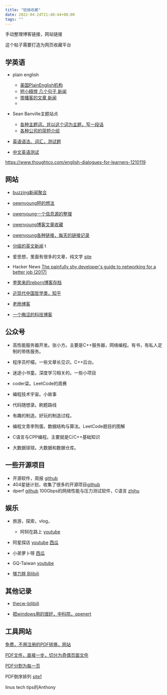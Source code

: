 ```yaml
---
title: "链接收藏"
date: 2022-04-24T21:40:44+08:00
tags: ""
---
```


手动整理博客链接，网站链接


这个帖子需要打造为网页收藏平台

## 学英语

+ plain english
  + [美国PlainEnglish机构](https://www.plainlanguage.gov/resources/articles/)
  + [短小精悍 几个句子 新闻](https://simpleenglishnews.com/)
  + [带播客的文章 新闻](https://www.theringer.com/plain-english-with-derek-thompson-podcast)
  + 

+ Sean Banville主题站点
  + [各种主题词，并以这个词为主题，写一段话](https://listenaminute.com/)
  + [各种公司的简短介绍](https://businessenglishmaterials.com/)

+ [英语语法、词汇，测试题](http://a4esl.org/)
+ [中文英语测试](http://iteslj.org/v/c/)

<https://www.thoughtco.com/english-dialogues-for-learners-1210119>

## 网站

+ [buzzing新闻聚合](https://www.buzzing.cc/)

+ [oewnyoung短的想法](https://www.owenyoung.com/thoughts/)

+ [owenyoung一个信息源的整理](https://www.owenyoung.com/sources/)

+ [owenyoung博客文章收藏](https://clip.owenyoung.com/)

+ [owenyoung各种链接，每天的链接记录](https://www.owenyoung.com/categories/journal/)

+ [分级的英文新闻](https://breakingnewsenglish.com/)
t
+ 爱思想，里面有很多的文章，纯文字 [site](https://www.aisixiang.com/data/133663.html)

+ Hacker News [The painfully shy developer's guide to networking for a better job (2017)](https://news.ycombinator.com/item?id=30495342)

+ [李笑来的reborn博客存档](http://web.archive.org/web/20130805212653/http://wordpress.lixiaolai.com/ )

+ [近现代中国哲学类，知乎](https://www.zhihu.com/question/286856975)

+ [老杨博客](http://www.999kg.com/chinese/whatsnew/2013/lettertofriends.htm)

+ [一个晦涩的科技博客](https://writings.stephenwolfram.com/2018/04/learning-about-the-future-from-2001-a-space-odyssey-fifty-years-later/)

## 公众号

+ 高性能服务器开发。张小方。主要是C++服务器，网络编程。有书，有私人定制的带练服务。

+ 程序员柠檬。一些文章长见识。C++后台。

+ 迷途小书童。深度学习相关的。一些小项目

+ coder梁。LeetCode的周赛

+ 编程技术宇宙。小故事

+ 代码随想录。刷题路线

+ 有趣的制造。好玩的制造过程。

+ 编程文青李狗蛋。数据结构与算法。LeetCode题目的图解

+ C语言与CPP编程。主要就是C/C++基础知识

+ 大数据球球。大数据和数据仓库。

## 一些开源项目

+ 开源软件，周报 [github](https://github.com/Jackpopc/DevWeekly)
+ 404星链计划，收集了很多的开源项目[github](https://github.com/knownsec/404StarLink)
+ dperf [github](https://github.com/pengjianzhang/dperf)  100Gbps的网络性能与压力测试软件，C语言 [zhihu](https://www.zhihu.com/people/artnowben)

## 娱乐

+ 旅游，探索，vlog，
  + 阿轲在路上 [youtube](https://www.youtube.com/watch?v=OcdGH-TYc9M)

+ 阿星探店 [youtube](https://www.youtube.com/watch?v=G2mc1GPnoRk)  [西瓜](https://www.ixigua.com/home/110742552243)
+ 小弟萝卜呀 [西瓜](https://www.ixigua.com/home/88190060450)
+ GQ-Taiwan [youtube](https://www.youtube.com/channel/UCI1zO6-A3h7DHg-R_x34vLg)

+ [够力胖 Bilibili](https://space.bilibili.com/582276840)

## 其他记录

+ [thecw-bilibili](https://space.bilibili.com/13081489)

+ [把windows用的很好，中科院，openert](https://www.bilibili.com/video/BV11y4y147y4)

## 工具网站

[免费，不用注册的PDF转换，网站](https://www.cleverpdf.com/cn)

[PDF文件，直接一步，切分为奇偶页面文件](https://products.aspose.app/pdf/zh/split-pdf)

[PDF分割为每一页](https://docsmall.com/pdf-split)

PDF倒序排列 [site1](https://tools.pdf24.org/zh/rearrange-pdf-pages)

linus tech tips的Anthony
